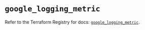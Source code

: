 # `google_logging_metric`

Refer to the Terraform Registry for docs: [`google_logging_metric`](https://registry.terraform.io/providers/hashicorp/google/6.40.0/docs/resources/logging_metric).
